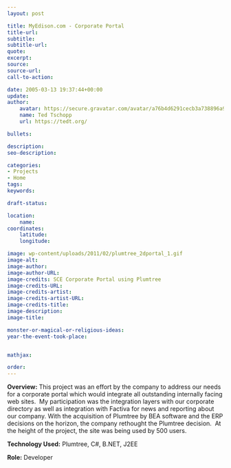 ```yaml
---
layout: post

title: MyEdison.com - Corporate Portal
title-url:
subtitle:
subtitle-url:
quote:
excerpt:
source:
source-url:
call-to-action:

date: 2005-03-13 19:37:44+00:00
update:
author:
    avatar: https://secure.gravatar.com/avatar/a76b4d6291cecb3a738896a971bfb903?s=512&d=mp&r=g
    name: Ted Tschopp
    url: https://tedt.org/

bullets:

description:
seo-description:

categories: 
- Projects
- Home
tags:
keywords:

draft-status:

location:
    name:
coordinates:
    latitude:
    longitude:

image: wp-content/uploads/2011/02/plumtree_2dportal_1.gif
image-alt:
image-author:
image-author-URL:
image-credits: SCE Corporate Portal using Plumtree
image-credits-URL:
image-credits-artist:
image-credits-artist-URL:
image-credits-title:
image-description:
image-title:

monster-or-magical-or-religious-ideas:
year-the-event-took-place:


mathjax:

order:
---
```

**Overview:** This project was an effort by the company to address our needs for a corporate portal which would integrate all outstanding internally facing web sites.  My participation was the integration layers with our corporate directory as well as integration with Factiva for news and reporting about our company. With the acquisition of Plumtree by BEA software and the ERP decisions on the horizon, the company rethought the Plumtree decision.  At the height of the project, the site was being used by 500 users.
  
**Technology Used:** Plumtree, C#, B.NET, J2EE
  
**Role:** Developer